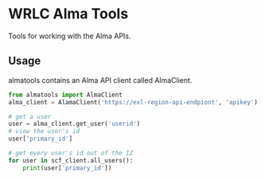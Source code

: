 # WRLC Alma Tools

Tools for working with the Alma APIs.

## Usage
almatools contains an Alma API client called AlmaClient.
```python
from almatools import AlmaClient
alma_client = AlamaClient('https://exl-region-api-endpiont', 'apikey')

# get a user
user = alma_client.get_user('userid')
# view the user's id
user['primary_id']

# get every user's id out of the IZ
for user in scf_client.all_users():
	print(user['primary_id'])
```

